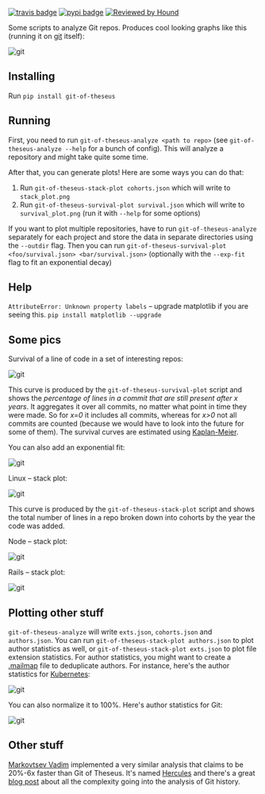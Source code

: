 [![travis badge](https://img.shields.io/travis/erikbern/git-of-theseus/master.svg?style=flat)](https://travis-ci.org/erikbern/git-of-theseus)
[![pypi badge](https://img.shields.io/pypi/v/git-of-theseus.svg?style=flat)](https://pypi.python.org/pypi/git-of-theseus)
[![Reviewed by Hound](https://img.shields.io/badge/Reviewed_by-Hound-8E64B0.svg)](https://houndci.com)

Some scripts to analyze Git repos. Produces cool looking graphs like this (running it on [git](https://github.com/git/git) itself):

![git](https://raw.githubusercontent.com/erikbern/git-of-theseus/master/pics/git-git.png)

Installing
----------

Run `pip install git-of-theseus`

Running
-------

First, you need to run `git-of-theseus-analyze <path to repo>` (see `git-of-theseus-analyze --help` for a bunch of config). This will analyze a repository and might take quite some time.

After that, you can generate plots! Here are some ways you can do that:

1. Run `git-of-theseus-stack-plot cohorts.json` which will write to `stack_plot.png`
1. Run `git-of-theseus-survival-plot survival.json` which will write to `survival_plot.png` (run it with `--help` for some options)

If you want to plot multiple repositories, have to run `git-of-theseus-analyze` separately for each project and store the data in separate directories using the `--outdir` flag. Then you can run `git-of-theseus-survival-plot <foo/survival.json> <bar/survival.json>` (optionally with the `--exp-fit` flag to fit an exponential decay)

Help
----

`AttributeError: Unknown property labels` – upgrade matplotlib if you are seeing this. `pip install matplotlib --upgrade`
  
Some pics
---------

Survival of a line of code in a set of interesting repos:

![git](https://raw.githubusercontent.com/erikbern/git-of-theseus/master/pics/git-projects-survival.png)

This curve is produced by the `git-of-theseus-survival-plot` script and shows the *percentage of lines in a commit that are still present after x years*. It aggregates it over all commits, no matter what point in time they were made. So for *x=0* it includes all commits, whereas for *x>0* not all commits are counted (because we would have to look into the future for some of them). The survival curves are estimated using [Kaplan-Meier](https://en.wikipedia.org/wiki/Kaplan%E2%80%93Meier_estimator).

You can also add an exponential fit:

![git](https://raw.githubusercontent.com/erikbern/git-of-theseus/master/pics/git-projects-survival-exp-fit.png)

Linux – stack plot:

![git](https://raw.githubusercontent.com/erikbern/git-of-theseus/master/pics/git-linux.png)

This curve is produced by the `git-of-theseus-stack-plot` script and shows the total number of lines in a repo broken down into cohorts by the year the code was added.

Node – stack plot:

![git](https://raw.githubusercontent.com/erikbern/git-of-theseus/master/pics/git-node.png)

Rails – stack plot:

![git](https://raw.githubusercontent.com/erikbern/git-of-theseus/master/pics/git-rails.png)

Plotting other stuff
--------------------

`git-of-theseus-analyze` will write `exts.json`, `cohorts.json` and `authors.json`. You can run `git-of-theseus-stack-plot authors.json` to plot author statistics as well, or `git-of-theseus-stack-plot exts.json` to plot file extension statistics. For author statistics, you might want to create a [.mailmap](https://git-scm.com/docs/git-check-mailmap) file to deduplicate authors. For instance, here's the author statistics for [Kubernetes](https://github.com/kubernetes/kubernetes):

![git](https://raw.githubusercontent.com/erikbern/git-of-theseus/master/pics/git-kubernetes-authors.png)

You can also normalize it to 100%. Here's author statistics for Git:

![git](https://raw.githubusercontent.com/erikbern/git-of-theseus/master/pics/git-git-authors-normalized.png)

Other stuff
-----------

[Markovtsev Vadim](https://twitter.com/tmarkhor) implemented a very similar analysis that claims to be 20%-6x faster than Git of Theseus. It's named [Hercules](https://github.com/src-d/hercules) and there's a great [blog post](https://blog.sourced.tech/post/hercules/) about all the complexity going into the analysis of Git history.
